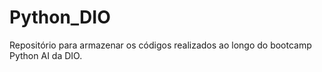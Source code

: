 # Python_DIO

Repositório para armazenar os códigos realizados ao longo do bootcamp Python AI da DIO.
